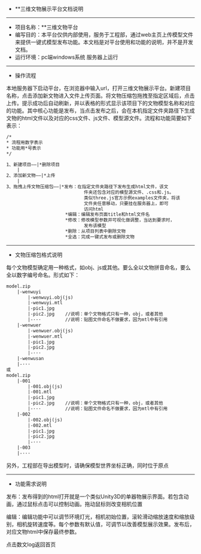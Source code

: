 * **三维文物展示平台文档说明
---
* 项目名称：**三维文物平台
* 编写目的：本平台仅供内部使用，服务于工程部，通过web主页上传模型文件来提供一键式模型发布功能。本文档是对平台使用和功能的说明，并不是开发文档。
* 运行环境：pc端windows系统 服务器上运行
-------------------
* 操作流程

本地服务器下启动平台，在浏览器中输入url，打开三维文物展示平台。新建项目名称，点击添加新文物进入文件上传页面。将文物压缩包拖拽至指定区域后，点击上传。提示成功后自动刷新，并以表格的形式显示该项目下的文物模型名称和对应的功能。其中核心功能是发布，当点击发布之后，会在本机指定文件夹路径下生成文物的html文件以及对应的css文件、js文件、模型源文件。流程和功能简要如下表示：

```html
/*
* 流程用数字表示
* 功能用*号表示
*/

1、新建项目——|*删除项目
    |
2、添加新文物——|*上传         
    |                  
3、拖拽上传文物压缩包——|*发布：在指定文件夹路径下发布生成html文件，该文
                             件夹还包含对应的模型源文件、.css和.js。
                             类似three.js官方示例examples文件夹，将该
                             文件夹任意移动，只要挂在服务器上，即可
                             访问html
                      *编辑：编辑发布页面title和html文件名
                      *修改：修改模型参数并可视化做调整，当达到要求时，
                             发布该模型
                      *删除：从项目列表中删除文物
                      *全选：完成一键式发布或删除文物
```

----------

* 文物压缩包格式说明

每个文物模型确定用一种格式，如obj、js或其他。要么全以文物拼音命名，要么全以数字编号命名。形式如下：

```html
model.zip
    |-wenwuyi
        |-wenwuyi.obj(js)
        |-wenwuyi.mtl
        |-pic1.jpg
        |-pic2.jpg    //说明：单个文物格式只有一种，obj，或者其他
        |-···         //说明：贴图文件命名不做要求，因为mtl中有引用
    |-wenwuer
        |-wenwuer.obj(js)
        |-wenwuer.mtl
        |-pic1.jpg
        |-pic2.jpg    
        |-···           
    |-wenwusan
    |-···
或
model.zip
    |-001
        |-001.obj(js)
        |-001.mtl
        |-pic1.jpg
        |-pic2.jpg    //说明：单个文物格式只有一种，obj，或者其他
        |-···         //说明：贴图文件命名不做要求，因为mtl中有引用
    |-002
        |-002.obj(js)
        |-002.mtl
        |-pic1.jpg
        |-pic2.jpg    
        |-···           
    |-003
    |-···
```

另外，工程部在导出模型时，请确保模型世界坐标正确，同时位于原点

--------

* 功能需求说明

发布：发布得到的html打开就是一个类似Unity3D的单器物展示界面。若包含动画，通过鼠标点击可以控制动画。拖动鼠标则改变相机位置

编辑：编辑功能中可以调节环境灯光，相机初始位置，滚轮滑动缩放速度和缩放级别，相机旋转速度等。每个参数有默认值，可调节以改善模型展示效果。发布后，对应文物html中保存最终参数。

点击数文log返回首页
